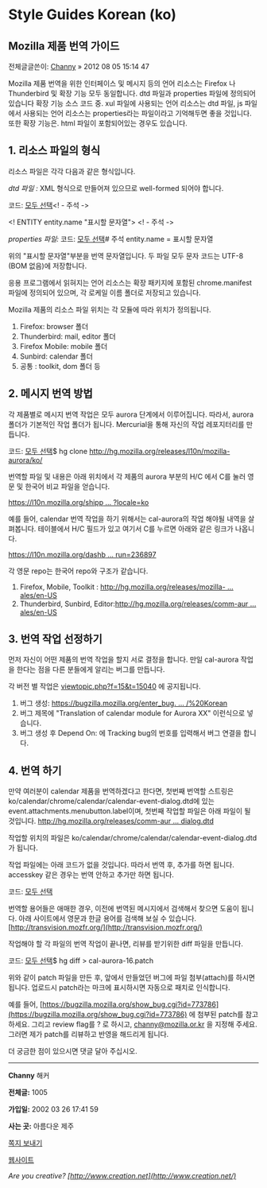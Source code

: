 # Style Guides Korean (ko)

## Mozilla 제품 번역 가이드

전체글글쓴이: [Channy](http://forums.mozilla.or.kr/memberlist.php?mode=viewprofile&u=5580&sid=490bc144a9490048549e0dbce0c055cd) » 2012 08 05 15:14 47

Mozilla 제품 번역을 위한 인터페이스 및 메시지 등의 언어 리소스는 Firefox 나 Thunderbird 및 확장 기능 모두 동일합니다. dtd 파일과 properties 파일에 정의되어 있습니다 확장 기능 소스 코드 중. xul 파일에 사용되는 언어 리소스는 dtd 파일, js 파일에서 사용되는 언어 리소스는 properties라는 파일이라고 기억해두면 좋을 것입니다. 또한 확장 기능은. html 파일이 포함되어있는 경우도 있습니다.

## 1. 리소스 파일의 형식

리소스 파일은 각각 다음과 같은 형식입니다.

*dtd 파일 :* XML 형식으로 만들어져 있으므로 well-formed 되어야 합니다.

코드: [모두 선택](http://forums.mozilla.or.kr/viewtopic.php?f=15&t=15050#)<! - 주석 ->

<! ENTITY entity.name "표시할 문자열"> <! - 주석 ->

*properties 파일:* 코드: [모두 선택](http://forums.mozilla.or.kr/viewtopic.php?f=15&t=15050#)# 주석 entity.name = 표시할 문자열

위의 "표시할 문자열"부분을 번역 문자열입니다. 두 파일 모두 문자 코드는 UTF-8 (BOM 없음)에 저장합니다.

응용 프로그램에서 읽혀지는 언어 리소스는 확장 패키지에 포함된 chrome.manifest 파일에 정의되어 있으며, 각 로케일 이름 폴더로 저장되고 있습니다.

Mozilla 제품의 리소스 파일 위치는 각 모듈에 따라 위치가 정의됩니다.

1. Firefox: browser 폴더
2. Thunderbird: mail, editor 폴더
3. Firefox Mobile: mobile 폴더
4. Sunbird: calendar 폴더
5. 공통 : toolkit, dom 폴더 등

## 2. 메시지 번역 방법

각 제품별로 메시지 번역 작업은 모두 aurora 단계에서 이루어집니다. 따라서, aurora 폴더가 기본적인 작업 폴더가 됩니다. Mercurial을 통해 자신의 작업 레포지터리를 만듭니다.

코드: [모두 선택](http://forums.mozilla.or.kr/viewtopic.php?f=15&t=15050#)$ hg clone http://hg.mozilla.org/releases/l10n/mozilla-aurora/ko/

번역할 파일 및 내용은 아래 위치에서 각 제품의 aurora 부분의 H/C 에서 C를 눌러 영문 및 한국어 비교 파일을 얻습니다.

[https://l10n.mozilla.org/shipp ... ?locale=ko](https://l10n.mozilla.org/shipping/dashboard?locale=ko)

예를 들어, calendar 번역 작업을 하기 위해서는 cal-aurora의 작업 해야될 내역을 살펴봅니다. 테이블에서 H/C 필드가 있고 여기서 C를 누르면 아래와 같은 링크가 나옵니다.

[https://l10n.mozilla.org/dashb ... run=236897](https://l10n.mozilla.org/dashboard/compare?run=236897)

각 영문 repo는 한국어 repo와 구조가 같습니다.

1. Firefox, Mobile, Toolkit : [http://hg.mozilla.org/releases/mozilla- ... ales/en-US](http://hg.mozilla.org/releases/mozilla-aurora/file/xxx/browser/locales/en-US)
2. Thunderbird, Sunbird, Editor:[http://hg.mozilla.org/releases/comm-aur ... ales/en-US](http://hg.mozilla.org/releases/comm-aurora/file/xxx/calendar/locales/en-US)

## 3. 번역 작업 선정하기

먼저 자신이 어떤 제품의 번역 작업을 할지 서로 결정을 합니다. 만일 cal-aurora 작업을 한다는 점을 다른 분들에게 알리는 버그를 만듭니다.

각 버전 별 작업은 [viewtopic.php?f=15&t=15040](http://forums.mozilla.or.kr/viewtopic.php?f=15&t=15040) 에 공지됩니다.

1. 버그 생성: [https://bugzilla.mozilla.org/enter_bug. ... /%20Korean](https://bugzilla.mozilla.org/enter_bug.cgi?product=Mozilla%20Localizations&component=ko%20/%20Korean)
2. 버그 제목에 "Translation of calendar module for Aurora XX" 이런식으로 넣습니다.
3. 버그 생성 후 Depend On: 에 Tracking bug의 번호를 입력해서 버그 연결을 합니다.

## 4. 번역 하기

만약 여러분이 calendar 제품을 번역하겠다고 한다면, 첫번째 번역할 스트링은 ko/calendar/chrome/calendar/calendar-event-dialog.dtd에 있는
event.attachments.menubutton.label이며, 첫번째 작업할 파일은 아래 파일이 될 것입니다.
[http://hg.mozilla.org/releases/comm-aur ... dialog.dtd](http://hg.mozilla.org/releases/comm-aurora/file/3a5ec8e368d2/calendar/locales/en-US/chrome/calendar/calendar-event-dialog.dtd)

작업할 위치의 파일은 ko/calendar/chrome/calendar/calendar-event-dialog.dtd가 됩니다.

작업 파일에는 아래 코드가 없을 것입니다. 따라서 번역 후, 추가를 하면 됩니다.
accesskey 같은 경우는 번역 안하고 추가만 하면 됩니다.

코드: [모두 선택](http://forums.mozilla.or.kr/viewtopic.php?f=15&t=15050#)<!ENTITY event.attachments.menubutton.label               "첨부파일">

번역할 용어들은 애매한 경우, 이전에 번역된 메시지에서 검색해서 찾으면 도움이 됩니다. 아래 사이트에서 영문과 한글 용어를 검색해 보실 수 있습니다.
[http://transvision.mozfr.org/](http://transvision.mozfr.org/)

작업해야 할 각 파일의 번역 작업이 끝나면, 리뷰를 받기위한 diff 파일을 만듭니다.

코드: [모두 선택](http://forums.mozilla.or.kr/viewtopic.php?f=15&t=15050#)$ hg diff > cal-aurora-16.patch

위와 같이 patch 파일을 만든 후, 앞에서 만들었던 버그에 파일 첨부(attach)를 하시면 됩니다. 업로드시 patch라는 마크에 표시하시면 자동으로 패치로 인식합니다.

예를 들어, [https://bugzilla.mozilla.org/show_bug.cgi?id=773786](https://bugzilla.mozilla.org/show_bug.cgi?id=773786) 에 첨부된 patch를 참고하세요. 그리고 review flag를 ? 로 하시고, [channy@mozilla.or.kr](mailto:channy@mozilla.or.kr) 을 지정해 주세요. 그러면 제가 patch를 리뷰하고 반영을 해드리게 됩니다.

더 궁금한 점이 있으시면 댓글 달아 주십시오.

----
**Channy**
해커

**전체글:** 1005

**가입일:** 2002 03 26 17:41 59

**사는 곳:** 아름다운 제주

[쪽지 보내기](http://forums.mozilla.or.kr/ucp.php?i=pm&mode=compose&action=quotepost&p=46145&sid=490bc144a9490048549e0dbce0c055cd)

[웹사이트](http://channy.creation.net/)

*Are you creative? [http://www.creation.net](http://www.creation.net/)*
